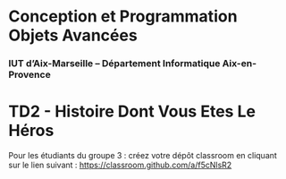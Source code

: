# Conception et Programmation Objets Avancées

### IUT d’Aix-Marseille – Département Informatique Aix-en-Provence

# TD2 - Histoire Dont Vous Etes Le Héros

Pour les étudiants du groupe 3 : créez votre dépôt classroom en cliquant sur le lien suivant : https://classroom.github.com/a/f5cNlsR2
